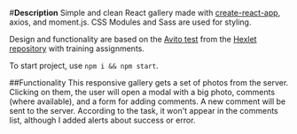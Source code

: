 #**Description**
Simple and clean React gallery made with [create-react-app](https://github.com/facebook/create-react-app), axios, and moment.js. CSS Modules and Sass are used for styling.

Design and functionality are based on the [Avito test](https://github.com/avito-tech/safedeal-frontend-trainee) from the [Hexlet repository](https://github.com/Hexlet/ru-test-assignments) with training assignments.

To start project, use `npm i && npm start`.

##Functionality
This responsive gallery gets a set of photos from the server. Clicking on them, the user will open a modal with a big photo, comments (where available), and a form for adding comments. A new comment will be sent to the server. According to the task, it won't appear in the comments list, although I added alerts about success or error.